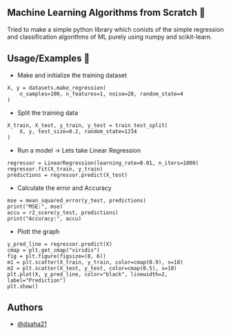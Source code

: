
## Machine Learning Algorithms from Scratch :hammer:

Tried to make a simple python library which conists of the simple regression and classification algorithms of ML purely using numpy and scikit-learn.


## Usage/Examples :toolbox:

* Make and initialize the training dataset
```
X, y = datasets.make_regression(
    n_samples=100, n_features=1, noise=20, random_state=4
)
```
* Split the training data 
```
X_train, X_test, y_train, y_test = train_test_split(
    X, y, test_size=0.2, random_state=1234
)
```
* Run a model -> Lets take Linear Regression
```
regressor = LinearRegression(learning_rate=0.01, n_iters=1000)
regressor.fit(X_train, y_train)
predictions = regressor.predict(X_test)
```

* Calculate the error and Accuracy
```
mse = mean_squared_error(y_test, predictions)
print("MSE:", mse)
accu = r2_score(y_test, predictions)
print("Accuracy:", accu)
```

* Plott the graph
```
y_pred_line = regressor.predict(X)
cmap = plt.get_cmap("viridis")
fig = plt.figure(figsize=(8, 6))
m1 = plt.scatter(X_train, y_train, color=cmap(0.9), s=10)
m2 = plt.scatter(X_test, y_test, color=cmap(0.5), s=10)
plt.plot(X, y_pred_line, color="black", linewidth=2, label="Prediction")
plt.show()
```


## Authors

- [@dsaha21](https://www.github.com/dsaha21)